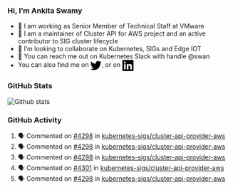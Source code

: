 ### Hi, I’m Ankita Swamy

- 💼 I am working as Senior Member of Technical Staff at VMware
- 👀 I am a maintainer of Cluster API for AWS project and an active contributor to SIG cluster lifecycle
- 💞️ I’m looking to collaborate on Kubernetes, SIGs and Edge IOT
- 💬 You can reach me out on Kubernetes Slack with handle @swan
- You can also find me on <a href="https://twitter.com/SwamyAnkita" target="blank"><img align="center" src="https://raw.githubusercontent.com/Ankitasw/Ankitasw/master/svg/twitter.svg" alt="Ankitasw" height="25" width="25" color="#1DA1f2" /></a>, or on <a href="https://www.linkedin.com/in/Ankitaswamy/" target="blank"><img align="center" src="https://raw.githubusercontent.com/Ankitasw/Ankitasw/master/svg/linkedin.svg" alt="Ankitasw" height="25" width="25" /></a>

### GitHub Stats
![Github stats](https://github-readme-stats.vercel.app/api?username=Ankitasw&count_private=true&show_icons=true&theme=tokyonight)

### GitHub Activity 
<!--START_SECTION:activity-->
1. 🗣 Commented on [#4298](https://github.com/kubernetes-sigs/cluster-api-provider-aws/issues/4298) in [kubernetes-sigs/cluster-api-provider-aws](https://github.com/kubernetes-sigs/cluster-api-provider-aws)
2. 🗣 Commented on [#4298](https://github.com/kubernetes-sigs/cluster-api-provider-aws/issues/4298) in [kubernetes-sigs/cluster-api-provider-aws](https://github.com/kubernetes-sigs/cluster-api-provider-aws)
3. 🗣 Commented on [#4298](https://github.com/kubernetes-sigs/cluster-api-provider-aws/issues/4298) in [kubernetes-sigs/cluster-api-provider-aws](https://github.com/kubernetes-sigs/cluster-api-provider-aws)
4. 🗣 Commented on [#4301](https://github.com/kubernetes-sigs/cluster-api-provider-aws/issues/4301) in [kubernetes-sigs/cluster-api-provider-aws](https://github.com/kubernetes-sigs/cluster-api-provider-aws)
5. 🗣 Commented on [#4298](https://github.com/kubernetes-sigs/cluster-api-provider-aws/issues/4298) in [kubernetes-sigs/cluster-api-provider-aws](https://github.com/kubernetes-sigs/cluster-api-provider-aws)
<!--END_SECTION:activity-->

